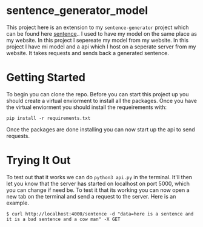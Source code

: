 # sentence_generator_model

This project here is an extension to my `sentence-generator` project
which can be found here [sentence](https://sentence-gen.herokuapp.com/).. I used to have my model on the same place as my website. In this project I sepereate my model from my website. In this project I have mi model and a api which I host on a seperate server from my website. It takes requests and sends back a generated sentence.
# Getting Started 

To begin you can clone the repo. Before you can start this project up you should create a virtual enviorment to install all the packages. 
Once you have the virtual enviorment you should install the requeirements with: 

```
pip install -r requirements.txt
```

Once the packages are done installing you can now start up the api to send requests. 

# Trying It Out

To test out that it works we can do `python3 api.py` in the terminal. It'll then let you know that the server has started on localhost on port 5000, which you can change if need be. To test it that its working you can now open a new tab on the terminal and send a request to the server. Here is an example.

```
$ curl http://localhost:4000/sentence -d "data=here is a sentence and it is a bad sentence and a cow man" -X GET
```


